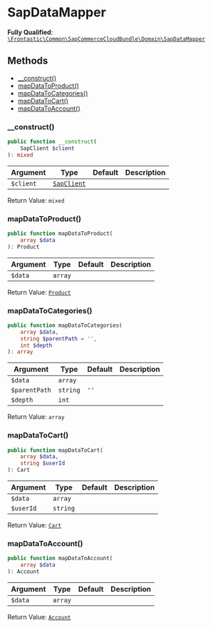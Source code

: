 #  SapDataMapper

**Fully Qualified**: [`\Frontastic\Common\SapCommerceCloudBundle\Domain\SapDataMapper`](../../../../src/php/SapCommerceCloudBundle/Domain/SapDataMapper.php)

## Methods

* [__construct()](#__construct)
* [mapDataToProduct()](#mapdatatoproduct)
* [mapDataToCategories()](#mapdatatocategories)
* [mapDataToCart()](#mapdatatocart)
* [mapDataToAccount()](#mapdatatoaccount)

### __construct()

```php
public function __construct(
    SapClient $client
): mixed
```

Argument|Type|Default|Description
--------|----|-------|-----------
`$client`|[`SapClient`](SapClient.md)||

Return Value: `mixed`

### mapDataToProduct()

```php
public function mapDataToProduct(
    array $data
): Product
```

Argument|Type|Default|Description
--------|----|-------|-----------
`$data`|`array`||

Return Value: [`Product`](../../ProductApiBundle/Domain/Product.md)

### mapDataToCategories()

```php
public function mapDataToCategories(
    array $data,
    string $parentPath = '',
    int $depth
): array
```

Argument|Type|Default|Description
--------|----|-------|-----------
`$data`|`array`||
`$parentPath`|`string`|`''`|
`$depth`|`int`||

Return Value: `array`

### mapDataToCart()

```php
public function mapDataToCart(
    array $data,
    string $userId
): Cart
```

Argument|Type|Default|Description
--------|----|-------|-----------
`$data`|`array`||
`$userId`|`string`||

Return Value: [`Cart`](../../CartApiBundle/Domain/Cart.md)

### mapDataToAccount()

```php
public function mapDataToAccount(
    array $data
): Account
```

Argument|Type|Default|Description
--------|----|-------|-----------
`$data`|`array`||

Return Value: [`Account`](../../AccountApiBundle/Domain/Account.md)

